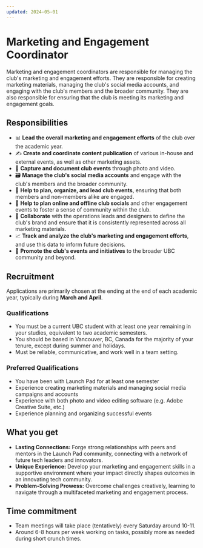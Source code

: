 ```yaml
---
updated: 2024-05-01
---
```


# Marketing and Engagement Coordinator

Marketing and engagement coordinators are responsible for managing the club's marketing and engagement efforts. They are responsible for creating marketing materials, managing the club's social media accounts, and engaging with the club's members and the broader community. They are also responsible for ensuring that the club is meeting its marketing and engagement goals.

## Responsibilities

- 📊 **Lead the overall marketing and engagement efforts** of the club over the academic year.
- ✍️ **Create and coordinate content publication** of various in-house and external events, as well as other marketing assets.
- 📸 **Capture and document club events** through photo and video.
- 🗃️ **Manage the club's social media accounts** and engage with the club's members and the broader community.
- 📝 **Help to plan, organize, and lead club events**, ensuring that both members and non-members alike are engaged.
- 🥂 **Help to plan online and offline club socials** and other engagement events to foster a sense of community within the club.
- 🤝 **Collaborate** with the operations leads and designers to define the club's brand and ensure that it is consistently represented across all marketing materials.
- 📈 **Track and analyze the club's marketing and engagement efforts**, and use this data to inform future decisions.
- 📣 **Promote the club's events and initiatives** to the broader UBC community and beyond.

## Recruitment

Applications are primarily chosen at the ending at the end of each academic year, typically during **March and April**.

### Qualifications

- You must be a current UBC student with at least one year remaining in your studies, equivalent to two academic semesters.
- You should be based in Vancouver, BC, Canada for the majority of your tenure, except during summer and holidays.
- Must be reliable, communicative, and work well in a team setting.

### Preferred Qualifications

- You have been with Launch Pad for at least one semester
- Experience creating marketing materials and managing social media campaigns and accounts
- Experience with both photo and video editing software (e.g. Adobe Creative Suite, etc.)
- Experience planning and organizing successful events

## What you get

- **Lasting Connections:** Forge strong relationships with peers and mentors in the Launch Pad community, connecting with a network of future tech leaders and innovators.
- **Unique Experience:** Develop your marketing and engagement skills in a supportive environment where your impact directly shapes outcomes in an innovating tech community.
- **Problem-Solving Prowess:** Overcome challenges creatively, learning to navigate through a multifaceted marketing and engagement process.

## Time commitment

- Team meetings will take place (tentatively) every Saturday around 10-11.
- Around 6-8 hours per week working on tasks, possibly more as needed during short crunch times.
